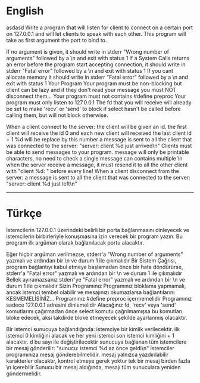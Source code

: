 # English
asdasd
Write a program that will listen for client to connect on a certain port on 127.0.0.1 and will let clients to speak with each other. This program will take as first argument the port to bind to.

If no argument is given, it should write in stderr "Wrong number of arguments" followed by a \n and exit with status 1
If a System Calls returns an error before the program start accepting connection, it should write in stderr "Fatal error" followed by a \n and exit with status 1
If you cant allocate memory it should write in stderr "Fatal error" followed by a \n and exit with status 1
Your Program
Your program must be non-blocking but client can be lazy and if they don't read your message you must NOT disconnect them...
Your program must not contains #define preproc
Your program must only listen to 127.0.0.1
The fd that you will receive will already be set to make 'recv' or 'send' to block if select hasn't be called before calling them, but will not block otherwise.

When a client connect to the server:
the client will be given an id. the first client will receive the id 0 and each new client will received the last client id + 1
%d will be replace by this number
a message is sent to all the client that was connected to the server: "server: client %d just arrived\n"
Clients must be able to send messages to your program.
message will only be printable characters, no need to check
a single message can contains multiple \n
when the server receive a message, it must resend it to all the other client with "client %d: " before every line!
When a client disconnect from the server:
a message is sent to all the client that was connected to the server: "server: client %d just left\n"

-------
# Türkçe 

İstemcilerin 127.0.0.1 üzerindeki belirli bir porta bağlanmasını dinleyecek ve istemcilerin birbirleriyle konuşmasına izin verecek bir program yazın. Bu program ilk argüman olarak bağlanılacak portu alacaktır.

Eğer hiçbir argüman verilmezse, stderr'a "Wrong number of arguments" yazmalı ve ardından bir \n ve durum 1 ile çıkmalıdır
Bir Sistem Çağrısı, program bağlantıyı kabul etmeye başlamadan önce bir hata döndürürse, stderr'a "Fatal error" yazmalı ve ardından bir \n ve durum 1 ile çıkmalıdır
Bellek ayıramazsanız stderr'ye "Fatal error" yazmalı ve ardından bir \n ve durum 1 ile çıkmalıdır
Sizin Programınız
Programınız bloklama yapmamalı, ancak istemci tembel olabilir ve mesajınızı okumazlarsa bağlantılarını KESMEMELİSİNİZ...
Programınız #define preproc içermemelidir
Programınız sadece 127.0.0.1 adresini dinlemelidir
Alacağınız fd, 'recv' veya 'send' komutlarını çağırmadan önce select komutu çağrılmamışsa bu komutları bloke edecek, aksi takdirde bloke etmeyecek şekilde ayarlanmış olacaktır.

Bir istemci sunucuya bağlandığında:
istemciye bir kimlik verilecektir. ilk istemci 0 kimliğini alacak ve her yeni istemci son istemci kimliğini + 1 alacaktır.
d bu sayı ile değiştirilecektir
sunucuya bağlanan tüm istemcilere bir mesaj gönderilir: "sunucu: istemci %d az önce geldi\n"
İstemciler programınıza mesaj gönderebilmelidir.
mesaj yalnızca yazdırılabilir karakterler olacaktır, kontrol etmeye gerek yoktur
tek bir mesaj birden fazla \n içerebilir
Sunucu bir mesaj aldığında, mesajı tüm sunuculara yeniden göndermelidir. 

